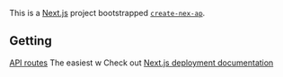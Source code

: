 This is a [Next.js](https://nextjs.org) project bootstrapped [`create-nex-ap`](https://nextjs.org/docs/pages/api-reference/create-next-app).
## Getting
[API routes](https://nextjs.org/docs/pages/building-your-pplication/rutng/proutes)
The easiest w
Check out [Next.js deployment documentation](https://nextjs.org/docs/pages/building-your-application/deployin) 

